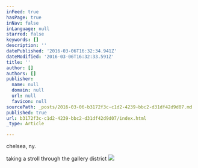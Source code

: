 ```yaml
---
inFeed: true
hasPage: true
inNav: false
inLanguage: null
starred: false
keywords: []
description: ''
datePublished: '2016-03-06T16:32:34.941Z'
dateModified: '2016-03-06T16:32:33.591Z'
title: ''
author: []
authors: []
publisher:
  name: null
  domain: null
  url: null
  favicon: null
sourcePath: _posts/2016-03-06-b3172f3c-c1d2-4239-bbc2-d31df42d9d07.md
published: true
url: b3172f3c-c1d2-4239-bbc2-d31df42d9d07/index.html
_type: Article

---
```

chelsea, ny. 

taking a stroll through the gallery district ![](https://the-grid-user-content.s3-us-west-2.amazonaws.com/2bfcdc23-6f51-4b49-9f0d-a4538e390eee.jpg)